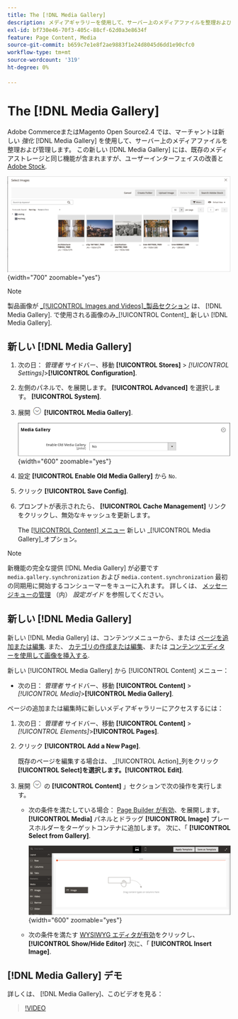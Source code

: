 ```yaml
---
title: The [!DNL Media Gallery]
description: メディアギャラリーを使用して、サーバー上のメディアファイルを整理および管理します。
exl-id: bf730e46-70f3-405c-88cf-62d0a3e8634f
feature: Page Content, Media
source-git-commit: b659c7e1e8f2ae9883f1e24d8045d6dd1e90cfc0
workflow-type: tm+mt
source-wordcount: '319'
ht-degree: 0%

---
```


# The [!DNL Media Gallery]

Adobe CommerceまたはMagento Open Source2.4 では、マーチャントは新しい _強化_ [!DNL Media Gallery] を使用して、サーバー上のメディアファイルを整理および管理します。 この新しい [!DNL Media Gallery] には、既存のメディアストレージと同じ機能が含まれますが、ユーザーインターフェイスの改善と [Adobe Stock][adobe-stock].

![メディアギャラリーグリッドに表示される画像](./assets/media-gallery-grid.png){width="700" zoomable="yes"}

>[!NOTE]
>
>製品画像が [_[!UICONTROL Images and Videos]_製品セクション](../catalog/product-image.md#upload-an-image) は、 [!DNL Media Gallery]. で使用される画像のみ_[!UICONTROL Content]_ 新しい [!DNL Media Gallery].

## 新しい [!DNL Media Gallery]

1. 次の日： _管理者_ サイドバー、移動 **[!UICONTROL Stores]** > _[!UICONTROL Settings]_>**[!UICONTROL Configuration]**.

1. 左側のパネルで、を展開します。 **[!UICONTROL Advanced]** を選択します。 **[!UICONTROL System]**.

1. 展開 ![拡張セレクター](../assets/icon-display-expand.png) **[!UICONTROL Media Gallery]**.

   ![詳細設定 — [!DNL Media Gallery]](./assets/system-media-gallery.png){width="600" zoomable="yes"}

1. 設定 **[!UICONTROL Enable Old Media Gallery]** から `No`.

1. クリック **[!UICONTROL Save Config]**.

1. プロンプトが表示されたら、 **[!UICONTROL Cache Management]** リンクをクリックし、無効なキャッシュを更新します。

   The [[!UICONTROL Content] メニュー](/help/content-design/content-menu.md) 新しい _[!UICONTROL Media Gallery]_オプション。

>[!NOTE]
>
>新機能の完全な提供 [!DNL Media Gallery] が必要です `media.gallery.synchronization` および `media.content.synchronization` 最初の同期用に開始するコンシューマーをキューに入れます。 詳しくは、 [メッセージキューの管理](https://experienceleague.adobe.com/docs/commerce-operations/configuration-guide/message-queues/manage-message-queues.html) （内） _設定ガイド_ を参照してください。

## 新しい [!DNL Media Gallery]

新しい [!DNL Media Gallery] は、コンテンツメニューから、または [ページを追加または編集](/help/content-design/page-add.md). また、 [カテゴリの作成または編集](/help/catalog/category-create.md)、または [コンテンツエディターを使用して画像を挿入する](/help/content-design/editor-insert-image.md).

新しい [!UICONTROL Media Gallery] から [!UICONTROL Content] メニュー：

- 次の日： _管理者_ サイドバー、移動 **[!UICONTROL Content]** > _[!UICONTROL Media]_>**[!UICONTROL Media Gallery]**.

ページの追加または編集時に新しいメディアギャラリーにアクセスするには：

1. 次の日： _管理者_ サイドバー、移動 **[!UICONTROL Content]** > _[!UICONTROL Elements]_>**[!UICONTROL Pages]**.

1. クリック **[!UICONTROL Add a New Page]**.

   既存のページを編集する場合は、 _[!UICONTROL Action]_列をクリック&#x200B;**[!UICONTROL Select]**を選択します。**[!UICONTROL Edit]**.

1. 展開 ![拡張セレクター](../assets/icon-display-expand.png) の **[!UICONTROL Content]** 」セクションで次の操作を実行します。

   - 次の条件を満たしている場合： [Page Builder が有効](../page-builder/setup.md)、を展開します。 **[!UICONTROL Media]** パネルとドラッグ **[!UICONTROL Image]** プレースホルダーをターゲットコンテナに追加します。 次に、「 **[!UICONTROL Select from Gallery]**.

     ![画像をステージにドラッグ](./assets/pb-media-image-drag.png){width="600" zoomable="yes"}

   - 次の条件を満たす [WYSIWYG エディタが有効](/help/content-design/editor.md)をクリックし、 **[!UICONTROL Show/Hide Editor]** 次に、「 **[!UICONTROL Insert Image]**.

## [!DNL Media Gallery] デモ

詳しくは、 [!DNL Media Gallery]、このビデオを見る：

>[!VIDEO](https://video.tv.adobe.com/v/343785?quality=12)

[adobe-stock]: https://stock.adobe.com


